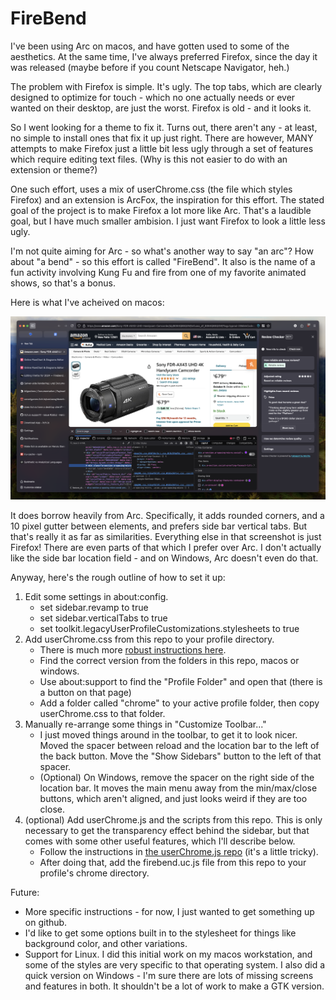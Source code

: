 # FireBend

I've been using Arc on macos, and have gotten used to some of the aesthetics. At the same time, I've always preferred Firefox, since the day it was released (maybe before if you count Netscape Navigator, heh.)

The problem with Firefox is simple. It's ugly. The top tabs, which are clearly designed to optimize for touch - which no one actually needs or ever wanted on their desktop, are just the worst. Firefox is old - and it looks it.

So I went looking for a theme to fix it. Turns out, there aren't any - at least, no simple to install ones that fix it up just right. There are however, MANY attempts to make Firefox just a little bit less ugly through a set of features which require editing text files. (Why is this not easier to do with an extension or theme?)

One such effort, uses a mix of userChrome.css (the file which styles Firefox) and an extension is ArcFox, the inspiration for this effort. The stated goal of the project is to make Firefox a lot more like Arc. That's a laudible goal, but I have much smaller ambision. I just want Firefox to look a little less ugly.

I'm not quite aiming for Arc - so what's another way to say "an arc"? How about "a bend" - so this effort is called "FireBend". It also is the name of a fun activity involving Kung Fu and fire from one of my favorite animated shows, so that's a bonus.

Here is what I've acheived on macos:

![Screenshot of FireBent Firefox](https://github.com/CaptainN/FireBend/blob/main/assets/screenshot2.png?raw=true)

It does borrow heavily from Arc. Specifically, it adds rounded corners, and a 10 pixel gutter between elements, and prefers side bar vertical tabs. But that's really it as far as similarities. Everything else in that screenshot is just Firefox! There are even parts of that which I prefer over Arc. I don't actually like the side bar location field - and on Windows, Arc doesn't even do that.

Anyway, here's the rough outline of how to set it up:

1. Edit some settings in about:config.
    - set sidebar.revamp to true
    - set sidebar.verticalTabs to true
    - set toolkit.legacyUserProfileCustomizations.stylesheets to true
2. Add userChrome.css from this repo to your profile directory.
    - There is much more [robust instructions here](https://www.userchrome.org/how-create-userchrome-css.html).
    - Find the correct version from the folders in this repo, macos or windows.
    - Use about:support to find the "Profile Folder" and open that (there is a button on that page)
    - Add a folder called "chrome" to your active profile folder, then copy userChrome.css to that folder.
3. Manually re-arrange some things in "Customize Toolbar..."
    - I just moved things around in the toolbar, to get it to look nicer. Moved the spacer between reload and the location bar to the left of the back button. Move the "Show Sidebars" button to the left of that spacer.
    - (Optional) On Windows, remove the spacer on the right side of the location bar. It moves the main menu away from the min/max/close buttons, which aren't aligned, and just looks weird if they are too close.
3. (optional) Add userChrome.js and the scripts from this repo. This is only necessary to get the transparency effect behind the sidebar, but that comes with some other useful features, which I'll describe below.
    - Follow the instructions in [the userChrome.js repo](https://github.com/xiaoxiaoflood/firefox-scripts) (it's a little tricky).
    - After doing that, add the firebend.uc.js file from this repo to your profile's chrome directory.

Future:
- More specific instructions - for now, I just wanted to get something up on github.
- I'd like to get some options built in to the stylesheet for things like background color, and other variations.
- Support for Linux. I did this initial work on my macos workstation, and some of the styles are very specific to that operating system. I also did a quick version on Windows - I'm sure there are lots of missing screens and features in both. It shouldn't be a lot of work to make a GTK version.
